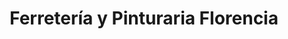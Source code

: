 ---
title: "Ferretería y Pinturaria Florencia"
url: /ciudad-autonoma-de-buenos-aires/ferreteria-y-pinturaria-florencia/
shop: hardware
---